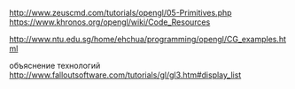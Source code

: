http://www.zeuscmd.com/tutorials/opengl/05-Primitives.php
https://www.khronos.org/opengl/wiki/Code_Resources

http://www.ntu.edu.sg/home/ehchua/programming/opengl/CG_examples.html

объяснение технологий
http://www.falloutsoftware.com/tutorials/gl/gl3.htm#display_list
